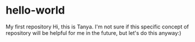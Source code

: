 # hello-world
My first repository
Hi, this is Tanya. I'm not sure if this specific concept of repository will be helpful for me in the future, but let's do this anyway:)

